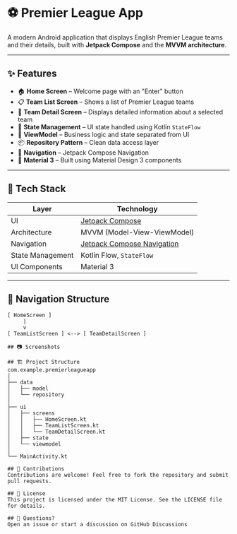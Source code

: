 # ⚽ Premier League App

A modern Android application that displays English Premier League teams and their details, built with **Jetpack Compose** and the **MVVM architecture**.

---

## ✨ Features

- 🏠 **Home Screen** – Welcome page with an "Enter" button
- 📋 **Team List Screen** – Shows a list of Premier League teams
- 📄 **Team Detail Screen** – Displays detailed information about a selected team
- 🔄 **State Management** – UI state handled using Kotlin `StateFlow`
- 🧠 **ViewModel** – Business logic and state separated from UI
- 📦 **Repository Pattern** – Clean data access layer
- 🚀 **Navigation** – Jetpack Compose Navigation
- 🎨 **Material 3** – Built using Material Design 3 components

---

## 🧰 Tech Stack

| Layer              | Technology                     |
|-------------------|--------------------------------|
| UI                | [Jetpack Compose](https://developer.android.com/jetpack/compose) |
| Architecture      | MVVM (Model-View-ViewModel)    |
| Navigation        | [Jetpack Compose Navigation](https://developer.android.com/jetpack/compose/navigation) |
| State Management  | Kotlin Flow, `StateFlow`       |
| UI Components     | Material 3                     |

---

## 🧭 Navigation Structure

```text
[ HomeScreen ]
     |
     v
[ TeamListScreen ] <--> [ TeamDetailScreen ]

## 📷 Screenshots

## 🏗️ Project Structure
com.example.premierleagueapp
│
├── data
│   ├── model
│   └── repository
│
├── ui
│   ├── screens
│   │   ├── HomeScreen.kt
│   │   ├── TeamListScreen.kt
│   │   └── TeamDetailScreen.kt
│   ├── state
│   └── viewmodel
│
└── MainActivity.kt

## 🤝 Contributions
Contributions are welcome! Feel free to fork the repository and submit pull requests.

## 📝 License
This project is licensed under the MIT License. See the LICENSE file for details.

## 💬 Questions?
Open an issue or start a discussion on GitHub Discussions
